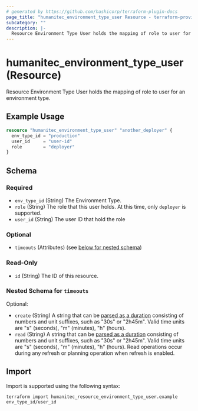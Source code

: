 ```yaml
---
# generated by https://github.com/hashicorp/terraform-plugin-docs
page_title: "humanitec_environment_type_user Resource - terraform-provider-humanitec"
subcategory: ""
description: |-
  Resource Environment Type User holds the mapping of role to user for an environment type.
---
```


# humanitec_environment_type_user (Resource)

Resource Environment Type User holds the mapping of role to user for an environment type.

## Example Usage

```terraform
resource "humanitec_environment_type_user" "another_deployer" {
  env_type_id = "production"
  user_id     = "user-id"
  role        = "deployer"
}
```

<!-- schema generated by tfplugindocs -->
## Schema

### Required

- `env_type_id` (String) The Environment Type.
- `role` (String) The role that this user holds. At this time, only `deployer` is supported.
- `user_id` (String) The user ID that hold the role

### Optional

- `timeouts` (Attributes) (see [below for nested schema](#nestedatt--timeouts))

### Read-Only

- `id` (String) The ID of this resource.

<a id="nestedatt--timeouts"></a>
### Nested Schema for `timeouts`

Optional:

- `create` (String) A string that can be [parsed as a duration](https://pkg.go.dev/time#ParseDuration) consisting of numbers and unit suffixes, such as "30s" or "2h45m". Valid time units are "s" (seconds), "m" (minutes), "h" (hours).
- `read` (String) A string that can be [parsed as a duration](https://pkg.go.dev/time#ParseDuration) consisting of numbers and unit suffixes, such as "30s" or "2h45m". Valid time units are "s" (seconds), "m" (minutes), "h" (hours). Read operations occur during any refresh or planning operation when refresh is enabled.

## Import

Import is supported using the following syntax:

```shell
terraform import humanitec_resource_environment_type_user.example env_type_id/user_id
```
